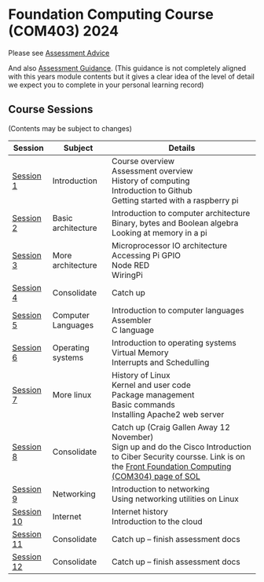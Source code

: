 
# Foundation Computing Course (COM403) 2024

Please see [Assessment Advice](../sessions/session11/docs/assignmentAdvice.md)

And also [Assessment Guidance](../sessions/AssessmentGuidance.md). 
(This guidance is not completely aligned with this years module contents but it gives a clear idea of the level of detail we expect you to complete in your personal learning record)

## Course Sessions

(Contents may be subject to changes)

|Session      |Subject  |Details|
| -------- | ------- | ------|
| [Session 1](../sessions/session1) |Introduction|Course overview<br>Assessment overview<br>History of computing<br>Introduction to Github<BR>Getting started with a raspberry pi|
| [Session 2](../sessions/session2)|Basic architecture|Introduction to computer architecture<br>Binary, bytes and Boolean algebra<br>Looking at memory in a pi|
| [Session 3](../sessions/session3)|More architecture|Microprocessor IO architecture<br>Accessing Pi GPIO<BR>Node RED<BR>WiringPi|
| [Session 4](../sessions/session4)|Consolidate|Catch up|
| [Session 5](../sessions/session5)|Computer Languages|Introduction to computer languages<br>Assembler<br>C language|
| [Session 6](../sessions/session6)|Operating systems|Introduction to operating systems<br>Virtual Memory<br>Interrupts and Schedulling|
| [Session 7](../sessions/session7)|More linux|History of Linux<br>Kernel and user code<br>Package management<br>Basic commands<br>Installing Apache2 web server|
| [Session 8](../sessions/session8)|Consolidate|Catch up (Craig Gallen Away 12 November)<br>Sign up and do the Cisco Introduction to Ciber Security coursse. Link is on the [Front Foundation Computing (COM304) page of SOL](https://learn.solent.ac.uk/course/view.php?id=58796&section=0)|
| [Session 9](../sessions/session9)|Networking|Introduction to networking<br>Using networking utilities on Linux|
| [Session 10](../sessions/session10)|Internet|Internet history<br>Introduction to the cloud|
| [Session 11](../sessions/session11)|Consolidate|Catch up – finish assessment docs|
| [Session 12](../sessions/session12)|Consolidate|Catch up – finish assessment docs|

